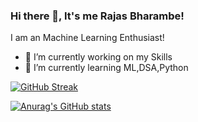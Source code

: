### Hi there 👋, It's me Rajas Bharambe!


I am an Machine Learning Enthusiast!

- 🔭 I’m currently working on my Skills
- 🌱 I’m currently learning ML,DSA,Python


[![GitHub Streak](http://github-readme-streak-stats.herokuapp.com?user=RajasBharambe&theme=gruvbox_duo&date_format=M%20j%5B%2C%20Y%5D)](https://git.io/streak-stats)

[![Anurag's GitHub stats](https://github-readme-stats.vercel.app/api?username=RajasBharambe&theme=gruvbox_duo)](https://github.com/anuraghazra/github-readme-stats)
